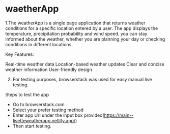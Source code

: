 # waetherApp
 1.The weatherApp is a single page application that returns weather conditions for a specific location entered by a user. The app displays the temperature, precipitation probability and wind speed.
you can stay informed about the weather, whether you are planning your day or checking conditions in different locations.

Key Features:

Real-time weather data
Location-based weather updates
Clear and concise weather information
User-friendly design

2. For testing purposes, browserstack was used for easy manual live testing.

Steps to test the app
- Go to browserstack.com
- Select your prefer testing method
- Enter app Url under the input box provided(https://main--lisetteweatherapp.netlify.app/)
- Then start testing.

  


